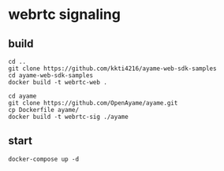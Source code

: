 # webrtc signaling
## build
```
cd ..
git clone https://github.com/kkti4216/ayame-web-sdk-samples
cd ayame-web-sdk-samples
docker build -t webrtc-web .

cd ayame
git clone https://github.com/OpenAyame/ayame.git
cp Dockerfile ayame/
docker build -t webrtc-sig ./ayame
```
## start
```
docker-compose up -d
```
